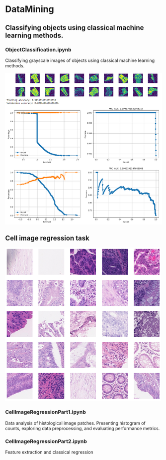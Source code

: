 # DataMining


## Classifying objects using classical machine learning methods.

### ObjectClassification.ipynb

Classifying grayscale images of objects using classical machine learning methods.

![](https://github.com/olisheldon/DataMining/blob/main/Image%20Assets/ObjectClassificationImg.png)



## Cell image regression task

![](https://github.com/olisheldon/DataMining/blob/main/Image%20Assets/ImagePatches.png)

### CellImageRegressionPart1.ipynb

Data analysis of histological image patches. Presenting histogram of counts, exploring data preprocessing, and evaluating performance metrics.

### CellImageRegressionPart2.ipynb

Feature extraction and classical regression
